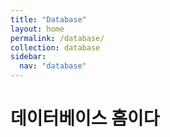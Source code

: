 ```yaml
---
title: "Database"
layout: home
permalink: /database/
collection: database
sidebar:
  nav: "database"
---
```


# 데이터베이스 홈이다